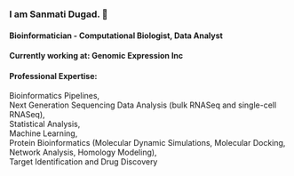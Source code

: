 ### I am Sanmati Dugad. 👋

#### Bioinformatician - Computational Biologist, Data Analyst
#### Currently working at:  Genomic Expression Inc
#### Professional Expertise:  
Bioinformatics Pipelines, \
Next Generation Sequencing Data Analysis (bulk RNASeq and single-cell RNASeq),\
Statistical Analysis, \
Machine Learning, \
Protein Bioinformatics (Molecular Dynamic Simulations,  Molecular Docking, Network Analysis, Homology Modeling), \
Target Identification and Drug Discovery
